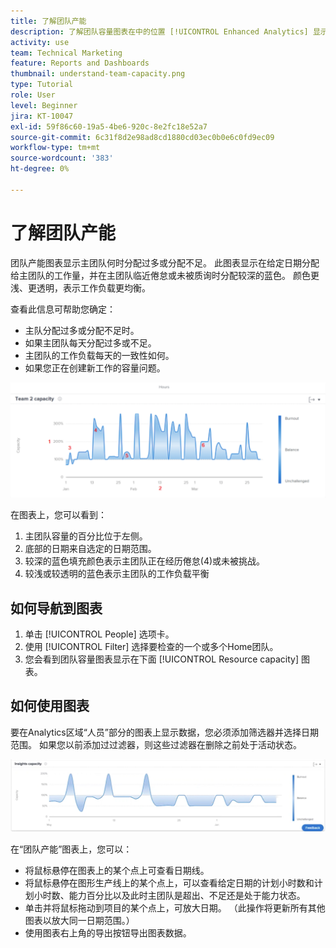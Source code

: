 ```yaml
---
title: 了解团队产能
description: 了解团队容量图表在中的位置 [!UICONTROL Enhanced Analytics] 显示主团队何时分配过多或分配不足。
activity: use
team: Technical Marketing
feature: Reports and Dashboards
thumbnail: understand-team-capacity.png
type: Tutorial
role: User
level: Beginner
jira: KT-10047
exl-id: 59f86c60-19a5-4be6-920c-8e2fc18e52a7
source-git-commit: 6c31f8d2e98ad8cd1880cd03ec0b0e6c0fd9ec09
workflow-type: tm+mt
source-wordcount: '383'
ht-degree: 0%

---
```


# 了解团队产能

团队产能图表显示主团队何时分配过多或分配不足。 此图表显示在给定日期分配给主团队的工作量，并在主团队临近倦怠或未被质询时分配较深的蓝色。 颜色更浅、更透明，表示工作负载更均衡。

查看此信息可帮助您确定：

* 主队分配过多或分配不足时。
* 如果主团队每天分配过多或不足。
* 主团队的工作负载每天的一致性如何。
* 如果您正在创建新工作的容量问题。

![此图像显示了团队容量图表，图中包含以下项目符号中描述区域的数字](assets/section-3-4.png)

在图表上，您可以看到：

1. 主团队容量的百分比位于左侧。
1. 底部的日期来自选定的日期范围。
1. 较深的蓝色填充颜色表示主团队正在经历倦怠(4)或未被挑战。
1. 较浅或较透明的蓝色表示主团队的工作负载平衡

## 如何导航到图表

1. 单击 [!UICONTROL People] 选项卡。
1. 使用 [!UICONTROL Filter] 选择要检查的一个或多个Home团队。
1. 您会看到团队容量图表显示在下面 [!UICONTROL Resource capacity] 图表。

## 如何使用图表

要在Analytics区域“人员”部分的图表上显示数据，您必须添加筛选器并选择日期范围。 如果您以前添加过过滤器，则这些过滤器在删除之前处于活动状态。

![显示团队产能图表的图像](assets/section-3-5.png)

在“团队产能”图表上，您可以：

* 将鼠标悬停在图表上的某个点上可查看日期线。
* 将鼠标悬停在图形生产线上的某个点上，可以查看给定日期的计划小时数和计划小时数、能力百分比以及此时主团队是超出、不足还是处于能力状态。
* 单击并将鼠标拖动到项目的某个点上，可放大日期。 （此操作将更新所有其他图表以放大同一日期范围。）
* 使用图表右上角的导出按钮导出图表数据。
